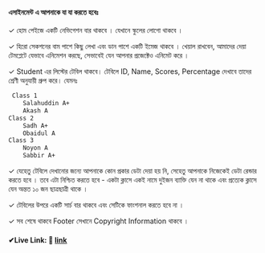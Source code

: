 #### এসাইনমেন্ট এ আপনাকে যা যা করতে হবেঃ

✓ হোম পেইজে একটি নেভিগেশন বার থাকবে । যেখানে স্কুলের লোগো থাকবে ।

✓ হিরো সেকশনের বাম পাশে কিছু লেখা এবং ডান পাশে একটি ইমেজ থাকবে । খেয়াল রাখবেন, আমাদের দেয়া টেমপ্লেটে যেভাবে এনিমেশন করছে, সেভাবেই যেন আপনার প্রজেক্টেও এনিমেট করে ।

✓ Student এর লিস্টের টেবিল থাকবে। টেবিলে ID, Name, Scores, Percentage দেখাবে তাদের শ্রেণী অনুযায়ী গ্রুপ করে। যেমনঃ
```bash
 Class 1
    Salahuddin A+
    Akash A
Class 2
    Sadh A+
    Obaidul A
Class 3
    Noyon A
    Sabbir A+
```
✓ যেহেতু টেবিলে দেখানোর জন্যে আপনাকে কোন প্রকার ডেটা দেয়া হয় নি, সেহেতু আপনাকে নিজেকেই ডেটা রেন্ডার করতে হবে । তবে এটা নিশ্চিত করতে হবে - একটা ক্লাসে একই নামে দুইজন ব্যাক্তি যেন না থাকে এবং প্রত্যেক ক্লাসে যেন অন্তত ১০ জন ছাত্রছাত্রী থাকে ।

✓ টেবিলের উপরে একটি সার্চ বার থাকবে এবং সেটিকে ফাংশনাল করতে হবে না ।

✓ সব শেষে থাকবে Footer সেখানে Copyright Information থাকবে ।

#### ✔Live Link: 🎈 <a href="https://silver-hotteok-73a8cd.netlify.app/" target="_blank">link</a>


